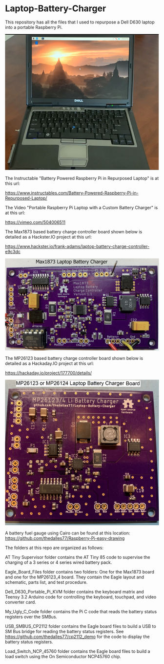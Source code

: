 # Laptop-Battery-Charger
This repository has all the files that I used to repurpose a Dell D630 laptop into a portable Raspberry Pi. 

![](Images/Laptop.png)

The Instructable "Battery Powered Raspberry Pi in Repurposed Laptop" is at this url:

https://www.instructables.com/Battery-Powered-Raspberry-Pi-in-Repurposed-Laptop/

The Video "Portable Raspberry Pi Laptop with a Custom Battery Charger" is at this url:

https://vimeo.com/504006511

The Max1873 based battery charge controller board shown below is detailed as a 
Hackster.IO project at this url:

https://www.hackster.io/frank-adams/laptop-battery-charge-controller-e9c3dc

![](Images/max1873.jpg)

The MP26123 based battery charge controller board shown below is detailed as a 
Hackaday.IO project at this url:

https://hackaday.io/project/177700/details/

![](Images/mp26123.jpg)

A battery fuel gauge using Cairo can be found at this location: 
https://github.com/thedalles77/Raspberry-Pi-easy-drawing

The folders at this repo are organized as follows:

  AT Tiny Supervisor folder contains the AT Tiny 85 code to supervise the charging of a 3 series or 4 series wired battery pack.
  
  Eagle_Board_Files folder contains two folders: One for the Max1873 board and one for the MP26123_4 board. They contain the Eagle layout and schematic, parts list, and test procedure.
  
  Dell_D630_Portable_Pi_KVM folder contains the keyboard matrix and Teensy 3.2 Arduino code for controlling the keyboard, touchpad, and video converter card.
  
  My_Ugly_C_Code folder contains the Pi C code that reads the battery status registers over the SMBus.
  
  USB_SMBUS_CP2112 folder contains the Eagle board files to build a USB to SM Bus bridge for reading the battery status registers. See https://github.com/thedalles77/cp2112_demo for the code to display the battery status registers.
  
  Load_Switch_NCP_45760 folder contains the Eagle board files to build a load switch using the On Semiconductor NCP45760 chip.
